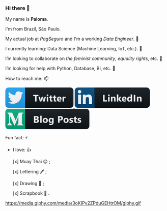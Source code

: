 ### Hi there 👋

My name is **Paloma**.

I'm from Brazil, São Paulo.

My actual job at *PagSeguro* and I'm a working *Data Engineer*. 🔭 

I currently learning: Data Science (Machine Learning, IoT, etc.). 🌱

I’m looking to collaborate on *the feminist community*, *equality rights*, etc. 👯 

I’m looking for help with Python, Database, BI, etc. 🤔

How to reach me: 📫 

  
<a href="https://twitter.com/Paloma_Bareli">
    <img src="https://github.com/MikeCodesDotNET/ColoredBadges/blob/master/svg/social/twitter.svg" alt="twitter" style="vertical-align:top margin:6px 4px"">
</a>  

<a href="https://www.linkedin.com/in/palomaribeiro1">
    <img src="https://github.com/MikeCodesDotNET/ColoredBadges/blob/master/svg/social/linkedin.svg" alt="linkedin" style="vertical-align:top margin:6px 4px"">
</a> 

<a href="https://paloma-bareli.medium.com/">
    <img src="https://github.com/MikeCodesDotNET/ColoredBadges/blob/master/svg/blogs/medium.svg" alt="medium" style="vertical-align:top margin:6px 4px"">
</a> 

<!--
<a href="https://github.com/palomabareli">
    <img src="https://github.com/MikeCodesDotNET/ColoredBadges/blob/master/svg/social/github.svg" alt="github" style="vertical-align:top margin:6px 4px"">
</a> 
-->
  
Fun fact: ⚡
  * I love: :+1:
  
    [x] Muay Thai :heart_eyes: ; 
    
    [x] Lettering :pen: ;
    
    [x] Drawing :love_letter: ;
    
    [x] Scrapbook :ledger: .
    

https://media.giphy.com/media/3oKIPv2ZPduGEHtrOM/giphy.gif
